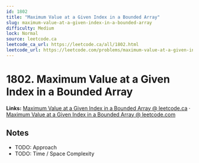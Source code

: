 ```yaml
--- 
id: 1802
title: "Maximum Value at a Given Index in a Bounded Array"
slug: maximum-value-at-a-given-index-in-a-bounded-array
difficulty: Medium
lock: Normal
source: leetcode.ca
leetcode_ca_url: https://leetcode.ca/all/1802.html
leetcode_url: https://leetcode.com/problems/maximum-value-at-a-given-index-in-a-bounded-array/
---
```


# 1802. Maximum Value at a Given Index in a Bounded Array

**Links:** [Maximum Value at a Given Index in a Bounded Array @ leetcode.ca](https://leetcode.ca/all/1802.html) · [Maximum Value at a Given Index in a Bounded Array @ leetcode.com](https://leetcode.com/problems/maximum-value-at-a-given-index-in-a-bounded-array/)

## Notes
- TODO: Approach
- TODO: Time / Space Complexity
